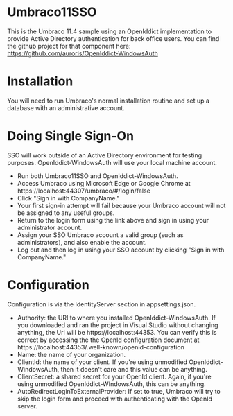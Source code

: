 # Umbraco11SSO
This is the Umbraco 11.4 sample using an OpenIddict implementation to provide Active Directory authentication for back office users. You can find the github project for that component here: https://github.com/auroris/OpenIddict-WindowsAuth

# Installation
You will need to run Umbraco's normal installation routine and set up a database with an administrative account.

# Doing Single Sign-On
SSO will work outside of an Active Directory environment for testing purposes. OpenIddict-WindowsAuth will use your local machine account.

* Run both Umbraco11SSO and OpenIddict-WindowsAuth. 
* Access Umbraco using Microsoft Edge or Google Chrome at https://localhost:44307/umbraco/#/login/false
* Click "Sign in with CompanyName."
* Your first sign-in attempt will fail because your Umbraco account will not be assigned to any useful groups. 
* Return to the login form using the link above and sign in using your administrator account.
* Assign your SSO Umbraco account a valid group (such as administrators), and also enable the account.
* Log out and then log in using your SSO account by clicking "Sign in with CompanyName."

# Configuration
Configuration is via the IdentityServer section in appsettings.json.

* Authority: the URI to where you installed OpenIddict-WindowsAuth. If you downloaded and ran the project in Visual Studio without changing anything, the Uri will be https://localhost:44353. You can verify this is correct by accessing the the OpenId configuration document at https://localhost:44353/.well-known/openid-configuration
* Name: the name of your organization.
* ClientId: the name of your client. If you're using unmodified OpenIddict-WindowsAuth, then it doesn't care and this value can be anything.
* ClientSecret: a shared secret for your OpenId client. Again, if you're using unmodified OpenIddict-WIndowsAuth, this can be anything.
* AutoRedirectLoginToExternalProvider: If set to true, Umbraco will try to skip the login form and proceed with authenticating with the OpenId server.
